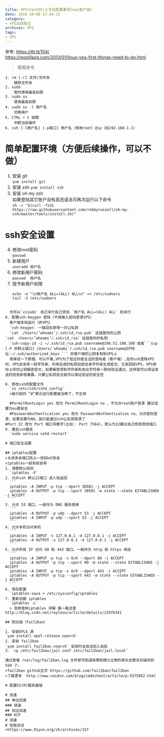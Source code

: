 ```yaml
---
title: VPS(CentOS)入手后配置事项(mac客户端)
date: 2016-10-09 17:44:15
category:
- VPS总结笔记
archives: VPS
tags:
- VPS
---
```

参考:
https://ttt.tt/104/  
https://mozillazg.com/2013/01/linux-vps-first-things-need-to-do.html

>常用命令

	1. rm [-r] 文件/文件夹
		移除文件夹
    2. sudo
    	暂时使用最高权限
    3. sudo su
    	使用最高权限
    4. sudo su -l 用户名
    	切换用户
    5. CTRL + C 按键
    	中断当前操作
    6. ssh [-l用户名] [-p端口] 用户名（常用root）@ip（如192.168.1.1）
# 简单配置环境（方便后续操作，可以不做）
1. 安装 git  
	`yum install git`
2. 安装 zsh
	`yum install zsh`
3. 安装 oh my zsh  
	如果登陆其它账户没有高亮语法可再次运行以下命令  
	`
    sh -c "$(curl -fsSL https://raw.githubusercontent.com/robbyrussell/oh-my-zsh/master/tools/install.sh)"
  `

# ssh安全设置

4. 修改root密码  
	`passwd`
5. 新建用户  
	`useradd 用户名`  
6. 修改新用户密码  
	`passwd  用户名`
7. 授予新用户权限
	```
	echo -e "\n用户名 ALL=(ALL) ALL\n" >> /etc/sudoers
	tail -3 /etc/sudoers
  ```

	也可以`visudo` 自己末行自己添加 `用户名 ALL=(ALL) ALL` 到末行
8. 配置ssh-keygen 登陆（不用输入密码登录VPS）
	客户端本地运行（非VPS）
	`ssh-keygen` 一路回车获得一对公私钥
 	`cat  /Users/‘whoami’/.ssh/id_rsa.pub` 这就是你的公钥  
  `cat  /Users/‘whoami’/.ssh/id_rsa` 这就是你的私钥    
	`ssh-copy-id -i ~/.ssh/id_rsa.pub username@198.51.100.100`或者```scp  [-P 非默认端口] /Users/`whoami`/.ssh/id_rsa.pub username@IP地址:~/.ssh/authorized_keys ``` 将客户端的公钥复制到VPS上  
	简单说一下原理，可以不看,VPS为了验证你是合法的登陆者（客户端）,在你ssh登陆VPS时，VPS会发来一段字符串，你用生成的私钥加密这串字符串生成密文，又发回给VPS，VPS用你上传的公钥解密密文，如果解密得到字符串和发出字符串一致则验证通过。这样就可以保证发送的信息即使暴露，只要公私钥安全就可以保证验证的安全性

8. 修改ssh的配置文件  
	`vi /etc/ssh/sshd_config`
	>每行前的 “#”表示这行配置被注释了，不生效

	#PermitRootLogin yes 改为 PermitRootLogin no ，不允许root账户登录 建议设置为no更安全  
	#PasswordAuthentication yes 改为 PasswordAuthentication no。允许密码登录，如果设置为NO，就只能通过ssh公私钥登录了
  #Port 22 改为 Port 端口号数字(比如： Port 7564)。默认为22建议自己修改其他端口
9. 重启ssh服务
	`sudo service sshd restart`

# 端口安全设置

## iptables配置
>关闭多余端口防止一些DDoS攻击  
>iptables一般系统自带
1. 清楚默认规则  
	`iptables -F`
2. 允许ssh 默认22端口 进入和返回  
	```
	iptables -A INPUT -p tcp --dport 30501 -j ACCEPT  
	iptables -A OUTPUT -p tcp --sport 30501 -m state --state ESTABLISHED -j ACCEPT
	```
3. 允许 53 端口，一般作为 DNS 服务使用
	```
	iptables -A OUTPUT -p udp --dport 53 -j ACCEPT
	iptables -A INPUT -p udp --sport 53 -j ACCEPT
	```
4. 允许本机访问本机
	```
	iptables -A INPUT -s 127.0.0.1 -d 127.0.0.1 -j ACCEPT
	iptables -A OUTPUT -s 127.0.0.1 -d 127.0.0.1 -j ACCEPT
	```
5. 允许所有 IP 访问 80 和 443 端口，一般作为 http 和 https 用途  
	```
	iptables -A INPUT -p tcp -s 0/0 --dport 80 -j ACCEPT
	iptables -A OUTPUT -p tcp --sport 80 -m state --state ESTABLISHED -j ACCEPT
	iptables -A INPUT -p tcp -s 0/0 --dport 443 -j ACCEPT
	iptables -A OUTPUT -p tcp --sport 443 -m state --state ESTABLISHED -j ACCEPT
	```
6. 保存配置  
	`iptables-save > /etc/sysconfig/iptables`
7. 重新加载 iptables
	`iptables -L`
	> 具体使用iptables 详解 看一看这里http://blog.csdn.net/reyleon/article/details/12976341

## 防扫描（fail2ban）

1. 安装EPLE 源
`yum install epel-release.noarch`
2. 安装 fail2ban
`yum install fail2ban.noarch` 安装时会自动加入自启
3. `cp /etc/fail2ban/jail.conf /etc/fail2ban/jail.local`

通过查看 /var/log/fail2ban.log 文件即可知道有哪些精力过剩的家伙在整天扫描你的 SSH 了。
>fail2ban github主页 https://github.com/fail2ban/fail2ban
>了解更多  http://www.voidcn.com/blog/cmdschool/article/p-5575852.html

# 配置SS(R)服务器端

# 加速
 ## 单边加速
  ### 锐速
 ## 双边加速
  ### KCP
# 测速
# 性能测试
>https://www.91yun.org/zh/archives/157
